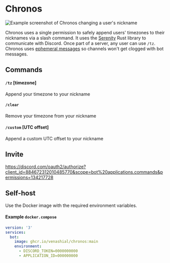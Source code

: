 # Chronos

![Example screenshot of Chronos changing a user's nickname](https://i.ibb.co/tLKvH68/Screen-Shot-2021-12-21-at-12-19-04-PM.png)

Chronos uses a single permission to safely append users' timezones to their nicknames via a slash command. It uses
the [Serenity](https://github.com/serenity-rs/serenity) Rust library to communicate with Discord. Once part of a server,
any user can use `/tz`. Chronos
uses [ephemeral messages](https://support.discord.com/hc/en-us/articles/1500000580222-Ephemeral-Messages-FAQ) so
channels won't get clogged with bot messages.

## Commands

#### `/tz` [timezone]

Append your timezone to your nickname

#### `/clear`

Remove your timezone from your nickname

#### `/custom` [UTC offset]

Append a custom UTC offset to your nickname

## Invite

https://discord.com/oauth2/authorize?client_id=884672312010485770&scope=bot%20applications.commands&permissions=134217728

## Self-host

Use the Docker image with the required environment variables.

#### Example `docker.compose`

```yaml
version: '3'
services:
  bot:
    image: ghcr.io/venashial/chronos:main
    environment:
      - DISCORD_TOKEN=0000000000
      - APPLICATION_ID=000000000
```
